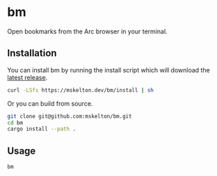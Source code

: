 # bm

Open bookmarks from the Arc browser in your terminal.

## Installation

You can install bm by running the install script which will download
the [latest release](https://github.com/mskelton/bm/releases/latest).

```bash
curl -LSfs https://mskelton.dev/bm/install | sh
```

Or you can build from source.

```bash
git clone git@github.com:mskelton/bm.git
cd bm
cargo install --path .
```

## Usage

```bash
bm
```
